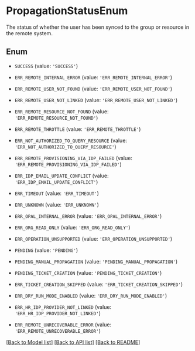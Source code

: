# PropagationStatusEnum

The status of whether the user has been synced to the group or resource in the remote system.

## Enum

* `SUCCESS` (value: `'SUCCESS'`)

* `ERR_REMOTE_INTERNAL_ERROR` (value: `'ERR_REMOTE_INTERNAL_ERROR'`)

* `ERR_REMOTE_USER_NOT_FOUND` (value: `'ERR_REMOTE_USER_NOT_FOUND'`)

* `ERR_REMOTE_USER_NOT_LINKED` (value: `'ERR_REMOTE_USER_NOT_LINKED'`)

* `ERR_REMOTE_RESOURCE_NOT_FOUND` (value: `'ERR_REMOTE_RESOURCE_NOT_FOUND'`)

* `ERR_REMOTE_THROTTLE` (value: `'ERR_REMOTE_THROTTLE'`)

* `ERR_NOT_AUTHORIZED_TO_QUERY_RESOURCE` (value: `'ERR_NOT_AUTHORIZED_TO_QUERY_RESOURCE'`)

* `ERR_REMOTE_PROVISIONING_VIA_IDP_FAILED` (value: `'ERR_REMOTE_PROVISIONING_VIA_IDP_FAILED'`)

* `ERR_IDP_EMAIL_UPDATE_CONFLICT` (value: `'ERR_IDP_EMAIL_UPDATE_CONFLICT'`)

* `ERR_TIMEOUT` (value: `'ERR_TIMEOUT'`)

* `ERR_UNKNOWN` (value: `'ERR_UNKNOWN'`)

* `ERR_OPAL_INTERNAL_ERROR` (value: `'ERR_OPAL_INTERNAL_ERROR'`)

* `ERR_ORG_READ_ONLY` (value: `'ERR_ORG_READ_ONLY'`)

* `ERR_OPERATION_UNSUPPORTED` (value: `'ERR_OPERATION_UNSUPPORTED'`)

* `PENDING` (value: `'PENDING'`)

* `PENDING_MANUAL_PROPAGATION` (value: `'PENDING_MANUAL_PROPAGATION'`)

* `PENDING_TICKET_CREATION` (value: `'PENDING_TICKET_CREATION'`)

* `ERR_TICKET_CREATION_SKIPPED` (value: `'ERR_TICKET_CREATION_SKIPPED'`)

* `ERR_DRY_RUN_MODE_ENABLED` (value: `'ERR_DRY_RUN_MODE_ENABLED'`)

* `ERR_HR_IDP_PROVIDER_NOT_LINKED` (value: `'ERR_HR_IDP_PROVIDER_NOT_LINKED'`)

* `ERR_REMOTE_UNRECOVERABLE_ERROR` (value: `'ERR_REMOTE_UNRECOVERABLE_ERROR'`)

[[Back to Model list]](../README.md#documentation-for-models) [[Back to API list]](../README.md#documentation-for-api-endpoints) [[Back to README]](../README.md)


